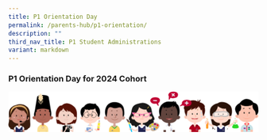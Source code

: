 ```yaml
---
title: P1 Orientation Day
permalink: /parents-hub/p1-orientation/
description: ""
third_nav_title: P1 Student Administrations
variant: markdown
---
```

### P1 Orientation Day for 2024 Cohort




![](/images/kids.png)